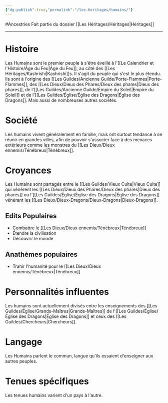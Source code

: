 ```yaml
---
{"dg-publish":true,"permalink":"/les-heritages/humains/"}
---
```


#Ancestries 
Fait partie du dossier [[Les Héritages/Héritages\|Héritages]]

-------

# Histoire
Les Humains sont le premier peuple à s'être éveillé à l'[[Le Calendrier et l'Histoire/Âge du Feu\|Âge du Feu]], au côté des [[Les Héritages/Kashrishi\|Kashrishi]]s. Il s'agit du peuple qui s'est le plus étendu. Ils sont à l'origine des [[Les Guildes/Ancienne Guilde/Porte-Flammes\|Porte-Flammes]], des [[Les Dieux/Dieux des Phares/Dieux des phares\|Dieux des phares]], de l'[[Les Guildes/Ancienne Guilde/Empire du Soleil\|Empire du Soleil]] et de l'[[Les Guildes/Église/Église des Dragons\|Église des Dragons]]. Mais aussi de nombreuses autres sociétés.
# Société
Les humains vivent généralement en famille, mais ont surtout tendance à se réunir en grandes villes, afin de pouvoir s'associer face à des menaces extérieurs comme les monstres du [[Les Dieux/Dieux ennemis/Ténébreux\|Ténébreux]].
# Croyances
Les Humains sont partagés entre le [[Les Guildes/Vieux Culte\|Vieux Culte]] qui vénèrent les [[Les Dieux/Dieux des Phares/Dieux des phares\|Dieux des phares]] ou l'[[Les Guildes/Église/Église des Dragons\|Église des Dragons]] vénérant les [[Les Dieux/Dieux-Dragons/Dieux-Dragons\|Dieux-Dragons]].
## Edits Populaires
- Combattre le [[Les Dieux/Dieux ennemis/Ténébreux\|Ténébreux]]
- Étendre la civilisation
- Découvrir le monde
## Anathèmes populaires
- Trahir l'humanité pour le [[Les Dieux/Dieux ennemis/Ténébreux\|Ténébreux]]
# Personnalités influentes
Les humains sont actuellement divisés entre les enseignements des [[Les Guildes/Église/Grands-Maîtres\|Grands-Maîtres]] de l'[[Les Guildes/Église/Église des Dragons\|Église des Dragons]] et ceux des [[Les Guildes/Chercheurs\|Chercheurs]].
# Langage
Les Humains parlent le commun, langue qu'ils essaient d'enseigner aux autres peuples.
# Tenues spécifiques
Les tenues humains varient d'un pays à l'autre.
